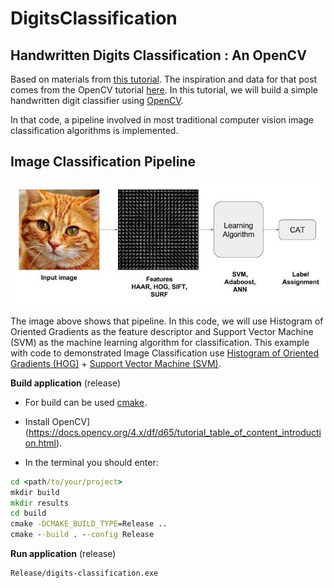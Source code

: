 # __DigitsClassification__
__Handwritten Digits Classification__ : An OpenCV
---

Based on materials from [this tutorial](https://learnopencv.com/handwritten-digits-classification-an-opencv-c-python-tutorial/#disqus_thread).
The inspiration and data for that post comes from the OpenCV tutorial [here](https://docs.opencv.org/3.4/dd/d3b/tutorial_py_svm_opencv.html).
In this tutorial, we will build a simple handwritten digit classifier using [OpenCV](https://opencv.org/).

In that code, a pipeline involved in most traditional computer vision image classification algorithms is implemented.

## __Image Classification Pipeline__

![as](/images/image-classification-pipeline.jpg)

The image above shows that pipeline. In this code, we will use Histogram of Oriented Gradients as the feature descriptor and Support Vector Machine (SVM) as the machine learning algorithm for classification.
This example with code to demonstrated Image Classification use [Histogram of Oriented Gradients (HOG)](https://waksoft.susu.ru/2021/11/01/histogram-of-oriented-gradients/) + [Support Vector Machine (SVM)](https://waksoft.susu.ru/2021/05/27/image-recognition-and-object-detection-part1/).


__Build application__ (release)
- For build can be used [cmake](https://cmake.org/).

- Install OpenCV](https://docs.opencv.org/4.x/df/d65/tutorial_table_of_content_introduction.html).

- In the terminal you should enter:
```cmd
cd <path/to/your/project>
mkdir build
mkdir results
cd build
cmake -DCMAKE_BUILD_TYPE=Release ..
cmake --build . --config Release
```

__Run application__ (release)
```cmd
Release/digits-classification.exe
```
